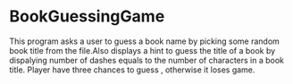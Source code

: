 # BookGuessingGame
 This program asks a user to guess a book name by picking some random book title from the file.Also displays a hint to guess the title of a book by dispalying number of dashes equals to the number of characters in a book title. Player have three chances to guess , otherwise it loses game.
